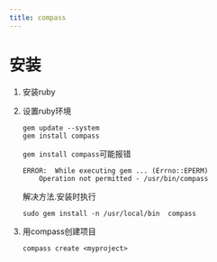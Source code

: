 ```yaml
---
title: compass
---
```


# 安装

1. 安装ruby
2. 设置ruby环境

    ```
    gem update --system
    gem install compass
    ```

    `gem install compass`可能报错

    ```
    ERROR:  While executing gem ... (Errno::EPERM)
        Operation not permitted - /usr/bin/compass
    ```
    解决方法.安装时执行
    ```
    sudo gem install -n /usr/local/bin  compass
    ```
3. 用compass创建项目

    ```
    compass create <myproject>
    ```
